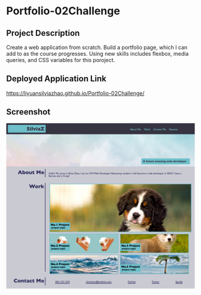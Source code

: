 # Portfolio-02Challenge

## Project Description
Create a web application from scratch. Build a portfolio page, which I can add to as the course progresses. Using new skills includes flexbox, media queries, and CSS variables for this poroject. 

## Deployed Application Link

https://liyuansilviazhao.github.io/Portfolio-02Challenge/

## Screenshot 

![The portfolo webpage includes a navigation bar, a header image, about me, works, and contact me](./asset/imge/_Users_silviazhao_bootcamp_homework_Portfolio-02Challenge_index.html.png)
